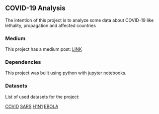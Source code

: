 ## COVID-19 Analysis 
The intention of this project is to analyze some data about COVID-19 like lethality, propagation and affected countries

### Medium
This project has a medium post: [LINK](https://medium.com/@matheusmorett/is-covid-19-the-most-worrying-of-the-century-45548d69d2ef)

### Dependencies
This project was built using python with jupyter notebooks.


### Datasets
List of used datasets for the project:

[COVID](https://www.kaggle.com/imdevskp/corona-virus-report)
[SARS](https://www.kaggle.com/imdevskp/sars-outbreak-2003-complete-dataset)
[H1N1](https://www.kaggle.com/de5d5fe61fcaa6ad7a66/pandemic-2009-h1n1-swine-flu-influenza-a-dataset)
[EBOLA](https://www.kaggle.com/imdevskp/ebola-outbreak-20142016-complete-dataset)
  